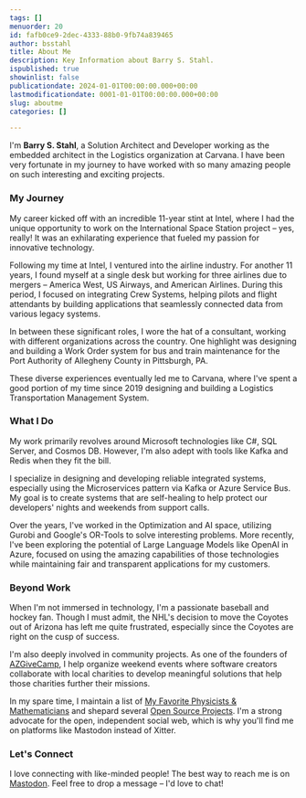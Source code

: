 ```yaml
---
tags: []
menuorder: 20
id: fafb0ce9-2dec-4333-88b0-9fb74a839465
author: bsstahl
title: About Me
description: Key Information about Barry S. Stahl.
ispublished: true
showinlist: false
publicationdate: 2024-01-01T00:00:00.000+00:00
lastmodificationdate: 0001-01-01T00:00:00.000+00:00
slug: aboutme
categories: []

---
```

I'm **Barry S. Stahl**, a Solution Architect and Developer working as the embedded architect in the Logistics organization at Carvana. I have been very fortunate in my journey to have worked with so many amazing people on such interesting and exciting projects.

### My Journey

My career kicked off with an incredible 11-year stint at Intel, where I had the unique opportunity to work on the International Space Station project – yes, really! It was an exhilarating experience that fueled my passion for innovative technology.

Following my time at Intel, I ventured into the airline industry. For another 11 years, I found myself at a single desk but working for three airlines due to mergers – America West, US Airways, and American Airlines. During this period, I focused on integrating Crew Systems, helping pilots and flight attendants by building applications that seamlessly connected data from various legacy systems.

In between these significant roles, I wore the hat of a consultant, working with different organizations across the country. One highlight was designing and building a Work Order system for bus and train maintenance for the Port Authority of Allegheny County in Pittsburgh, PA.

These diverse experiences eventually led me to Carvana, where I've spent a good portion of my time since 2019 designing and building a Logistics Transportation Management System.

### What I Do

My work primarily revolves around Microsoft technologies like C#, SQL Server, and Cosmos DB. However, I'm also adept with tools like Kafka and Redis when they fit the bill.

I specialize in designing and developing reliable integrated systems, especially using the Microservices pattern via Kafka or Azure Service Bus. My goal is to create systems that are self-healing to help protect our developers' nights and weekends from support calls.

Over the years, I've worked in the Optimization and AI space, utilizing Gurobi and Google's OR-Tools to solve interesting problems. More recently, I've been exploring the potential of Large Language Models like OpenAI in Azure, focused on using the amazing capabilities of those technologies while maintaining fair and transparent applications for my customers.

### Beyond Work

When I'm not immersed in technology, I'm a passionate baseball and hockey fan. Though I must admit, the NHL's decision to move the Coyotes out of Arizona has left me quite frustrated, especially since the Coyotes are right on the cusp of success.

I'm also deeply involved in community projects. As one of the founders of [AZGiveCamp](https://azgivecamp.org), I help organize weekend events where software creators collaborate with local charities to develop meaningful solutions that help those charities further their missions.

In my spare time, I maintain a list of [My Favorite Physicists & Mathematicians](https://cognitiveinheritance.com/Pages/Favorites.html) and shepard several [Open Source Projects](https://cognitiveinheritance.com/Pages/Open-Source.html). I'm a strong advocate for the open, independent social web, which is why you'll find me on platforms like Mastodon instead of Xitter.

### Let's Connect

I love connecting with like-minded people! The best way to reach me is on [Mastodon](https://fosstodon.org/@bsstahl). Feel free to drop a message – I'd love to chat!
